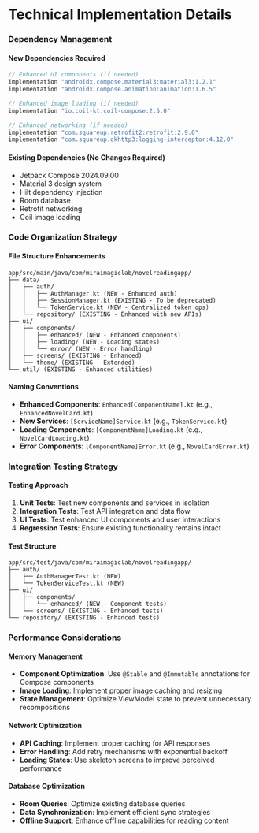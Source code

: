# Technical Implementation Details

### Dependency Management

#### New Dependencies Required
```kotlin
// Enhanced UI components (if needed)
implementation "androidx.compose.material3:material3:1.2.1"
implementation "androidx.compose.animation:animation:1.6.5"

// Enhanced image loading (if needed)
implementation "io.coil-kt:coil-compose:2.5.0"

// Enhanced networking (if needed)
implementation "com.squareup.retrofit2:retrofit:2.9.0"
implementation "com.squareup.okhttp3:logging-interceptor:4.12.0"
```

#### Existing Dependencies (No Changes Required)
- Jetpack Compose 2024.09.00
- Material 3 design system
- Hilt dependency injection
- Room database
- Retrofit networking
- Coil image loading

### Code Organization Strategy

#### File Structure Enhancements
```
app/src/main/java/com/miraimagiclab/novelreadingapp/
├── data/
│   ├── auth/
│   │   ├── AuthManager.kt (NEW - Enhanced auth)
│   │   ├── SessionManager.kt (EXISTING - To be deprecated)
│   │   └── TokenService.kt (NEW - Centralized token ops)
│   └── repository/ (EXISTING - Enhanced with new APIs)
├── ui/
│   ├── components/
│   │   ├── enhanced/ (NEW - Enhanced components)
│   │   ├── loading/ (NEW - Loading states)
│   │   └── error/ (NEW - Error handling)
│   ├── screens/ (EXISTING - Enhanced)
│   └── theme/ (EXISTING - Extended)
└── util/ (EXISTING - Enhanced utilities)
```

#### Naming Conventions
- **Enhanced Components**: `Enhanced[ComponentName].kt` (e.g., `EnhancedNovelCard.kt`)
- **New Services**: `[ServiceName]Service.kt` (e.g., `TokenService.kt`)
- **Loading Components**: `[ComponentName]Loading.kt` (e.g., `NovelCardLoading.kt`)
- **Error Components**: `[ComponentName]Error.kt` (e.g., `NovelCardError.kt`)

### Integration Testing Strategy

#### Testing Approach
1. **Unit Tests**: Test new components and services in isolation
2. **Integration Tests**: Test API integration and data flow
3. **UI Tests**: Test enhanced UI components and user interactions
4. **Regression Tests**: Ensure existing functionality remains intact

#### Test Structure
```
app/src/test/java/com/miraimagiclab/novelreadingapp/
├── auth/
│   ├── AuthManagerTest.kt (NEW)
│   └── TokenServiceTest.kt (NEW)
├── ui/
│   ├── components/
│   │   └── enhanced/ (NEW - Component tests)
│   └── screens/ (EXISTING - Enhanced tests)
└── repository/ (EXISTING - Enhanced tests)
```

### Performance Considerations

#### Memory Management
- **Component Optimization**: Use `@Stable` and `@Immutable` annotations for Compose components
- **Image Loading**: Implement proper image caching and resizing
- **State Management**: Optimize ViewModel state to prevent unnecessary recompositions

#### Network Optimization
- **API Caching**: Implement proper caching for API responses
- **Error Handling**: Add retry mechanisms with exponential backoff
- **Loading States**: Use skeleton screens to improve perceived performance

#### Database Optimization
- **Room Queries**: Optimize existing database queries
- **Data Synchronization**: Implement efficient sync strategies
- **Offline Support**: Enhance offline capabilities for reading content
